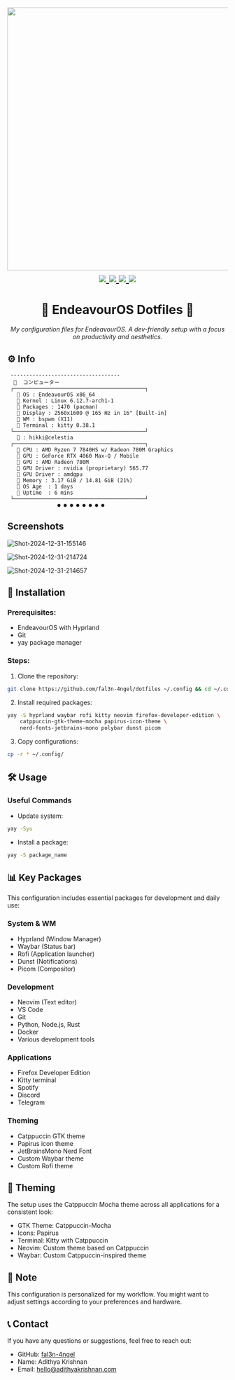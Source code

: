 <h1 align="center">
<a href='#'><img src="https://raw.githubusercontent.com/catppuccin/catppuccin/main/assets/palette/macchiato.png" width="600px"/></a>
  <br>
  <div>
    <a href="https://github.com/fal3n-4ngel/dotfiles/issues">
        <img src="https://img.shields.io/github/issues/fal3n-4ngel/dotfiles?color=fab387&labelColor=303446&style=for-the-badge">
    </a>
    <a href="https://github.com/fal3n-4ngel/dotfiles/stargazers">
        <img src="https://img.shields.io/github/stars/fal3n-4ngel/dotfiles?color=ca9ee6&labelColor=303446&style=for-the-badge">
    </a>
    <a href="https://github.com/fal3n-4ngel/dotfiles">
        <img src="https://img.shields.io/github/repo-size/fal3n-4ngel/dotfiles?color=ea999c&labelColor=303446&style=for-the-badge">
    </a>
    <a href="https://github.com/fal3n-4ngel/dotfiles/LICENSE">
        <img src="https://img.shields.io/static/v1.svg?style=for-the-badge&label=License&message=MIT&logoColor=ca9ee6&colorA=313244&colorB=cba6f7"/>
    </a>
    <br>
    </div>
</h1>

<h1 align="center">🐧 EndeavourOS Dotfiles 🐧</h1>

<div align="center">

*My configuration files for EndeavourOS. A dev-friendly setup with a focus on productivity and aesthetics.*

</div>

## ⚙️ Info
```mint
 -----------------------------------
    コンピューター
 ┌──────────────────────────────────────────┐
    OS : EndeavourOS x86_64
    Kernel : Linux 6.12.7-arch1-1
    Packages : 1470 (pacman)
    Display : 2560x1600 @ 165 Hz in 16" [Built-in]
    WM : bspwm (X11)
    Terminal : kitty 0.38.1
 └──────────────────────────────────────────┘
    : hikki@celestia
 ┌──────────────────────────────────────────┐
    CPU : AMD Ryzen 7 7840HS w/ Radeon 780M Graphics
    GPU : GeForce RTX 4060 Max-Q / Mobile
    GPU : AMD Radeon 780M
    GPU Driver : nvidia (proprietary) 565.77
    GPU Driver : amdgpu
   ﬙ Memory : 3.17 GiB / 14.81 GiB (21%)
   󱦟 OS Age  : 1 days
   󱫐 Uptime  : 6 mins
 └──────────────────────────────────────────┘
                ● ● ● ● ● ● ● ●
```

## Screenshots

![Shot-2024-12-31-155146](https://github.com/user-attachments/assets/294b2746-b716-44f7-9e30-b77c80765a13)

![Shot-2024-12-31-214724](https://github.com/user-attachments/assets/f1e9001c-76d5-497c-9a59-2ee8b2513c57)

![Shot-2024-12-31-214657](https://github.com/user-attachments/assets/fb0e11f5-ce64-4aaa-a292-664829600206)



## 🚀 Installation

### Prerequisites:

- EndeavourOS with Hyprland
- Git
- yay package manager

### Steps:

1. Clone the repository:
```bash
git clone https://github.com/fal3n-4ngel/dotfiles ~/.config && cd ~/.config
```

2. Install required packages:
```bash
yay -S hyprland waybar rofi kitty neovim firefox-developer-edition \
    catppuccin-gtk-theme-mocha papirus-icon-theme \
    nerd-fonts-jetbrains-mono polybar dunst picom
```

3. Copy configurations:
```bash
cp -r * ~/.config/
```

## 🛠️ Usage

### Useful Commands

- Update system:
```bash
yay -Syu
```

- Install a package:
```bash
yay -S package_name
```

## 📊 Key Packages

This configuration includes essential packages for development and daily use:

### System & WM
- Hyprland (Window Manager)
- Waybar (Status bar)
- Rofi (Application launcher)
- Dunst (Notifications)
- Picom (Compositor)

### Development
- Neovim (Text editor)
- VS Code
- Git
- Python, Node.js, Rust
- Docker
- Various development tools

### Applications
- Firefox Developer Edition
- Kitty terminal
- Spotify
- Discord
- Telegram

### Theming
- Catppuccin GTK theme
- Papirus icon theme
- JetBrainsMono Nerd Font
- Custom Waybar theme
- Custom Rofi theme

## 🎨 Theming

The setup uses the Catppuccin Mocha theme across all applications for a consistent look:
- GTK Theme: Catppuccin-Mocha
- Icons: Papirus
- Terminal: Kitty with Catppuccin
- Neovim: Custom theme based on Catppuccin
- Waybar: Custom Catppuccin-inspired theme

## 📝 Note

This configuration is personalized for my workflow. You might want to adjust settings according to your preferences and hardware.

## 📞 Contact

If you have any questions or suggestions, feel free to reach out:

- GitHub: [fal3n-4ngel](https://github.com/fal3n-4ngel)
- Name: Adithya Krishnan
- Email: hello@adithyakrishnan.com
